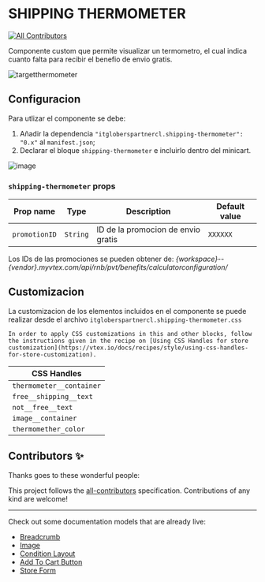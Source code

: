 

# SHIPPING THERMOMETER

<!-- DOCS-IGNORE:start -->
<!-- ALL-CONTRIBUTORS-BADGE:START - Do not remove or modify this section -->
[![All Contributors](https://img.shields.io/badge/all_contributors-0-orange.svg?style=flat-square)](#contributors-)
<!-- ALL-CONTRIBUTORS-BADGE:END -->
<!-- DOCS-IGNORE:end -->

 Componente custom que permite visualizar un termometro, el cual indica cuanto falta para recibir el benefio de envio gratis.
 
 ![targetthermometer](https://user-images.githubusercontent.com/62782975/173135293-6adf7ee7-52fc-4af5-a8ed-b90b6f346690.JPG)




## Configuracion

Para utlizar el componente se debe:

1. Añadir la dependencia `"itgloberspartnercl.shipping-thermometer": "0.x"` al `manifest.json`;
2. Declarar el bloque `shipping-thermometer` e incluirlo dentro del minicart.

![image](https://user-images.githubusercontent.com/62782975/173134448-9110385b-6e03-4655-9b4e-dfd007806772.png)


### `shipping-thermometer` props

| Prop name    | Type            | Description    | Default value                                                                                                                               |
| ------------ | --------------- | --------------------------------------------------------------------------------------------------------------------------------------------- | ---------- | 
| `promotionID`      | `String`       | ID de la promocion de envio gratis        | `XXXXXX`        |

Los IDs de las promociones se pueden obtener de: *{workspace}--{vendor}.myvtex.com/api/rnb/pvt/benefits/calculatorconfiguration/*
 

## Customizacion

La customizacion de los elementos incluidos en el componente se puede realizar desde el archivo `itgloberspartnercl.shipping-thermometer.css`

`In order to apply CSS customizations in this and other blocks, follow the instructions given in the recipe on [Using CSS Handles for store customization](https://vtex.io/docs/recipes/style/using-css-handles-for-store-customization).`



| CSS Handles |
| ----------- | 
| `thermometer__container` | 
| `free__shipping__text` | 
| `not__free__text` | 
| `image__container` | 
| `thermomether_color` |



<!-- DOCS-IGNORE:start -->

## Contributors ✨

Thanks goes to these wonderful people:

<!-- ALL-CONTRIBUTORS-LIST:START - Do not remove or modify this section -->
<!-- prettier-ignore-start -->
<!-- markdownlint-disable -->
<!-- markdownlint-enable -->
<!-- prettier-ignore-end -->
<!-- ALL-CONTRIBUTORS-LIST:END -->

This project follows the [all-contributors](https://github.com/all-contributors/all-contributors) specification. Contributions of any kind are welcome!

<!-- DOCS-IGNORE:end -->

---- 

Check out some documentation models that are already live: 
- [Breadcrumb](https://github.com/vtex-apps/breadcrumb)
- [Image](https://vtex.io/docs/components/general/vtex.store-components/image)
- [Condition Layout](https://vtex.io/docs/components/all/vtex.condition-layout@1.1.6/)
- [Add To Cart Button](https://vtex.io/docs/components/content-blocks/vtex.add-to-cart-button@0.9.0/)
- [Store Form](https://vtex.io/docs/components/all/vtex.store-form@0.3.4/)
